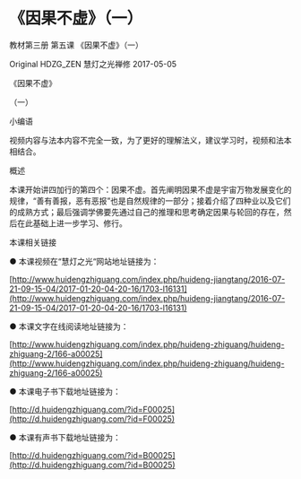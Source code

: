 # 《因果不虚》（一）

教材第三册 第五课 《因果不虚》（一）

Original HDZG\_ZEN 慧灯之光禅修 2017-05-05

《因果不虚》

（一）

小编语

视频内容与法本内容不完全一致，为了更好的理解法义，建议学习时，视频和法本相结合。

概述

本课开始讲四加行的第四个：因果不虚。首先阐明因果不虚是宇宙万物发展变化的规律，“善有善报，恶有恶报”也是自然规律的一部分；接着介绍了四种业以及它们的成熟方式；最后强调学佛要先通过自己的推理和思考确定因果与轮回的存在，然后在此基础上进一步学习、修行。

本课相关链接

● 本课视频在“慧灯之光“网站地址链接为：

[http://www.huidengzhiguang.com/index.php/huideng-jiangtang/2016-07-21-09-15-04/2017-01-20-04-20-16/1703-l16131](http://www.huidengzhiguang.com/index.php/huideng-jiangtang/2016-07-21-09-15-04/2017-01-20-04-20-16/1703-l16131)

● 本课文字在线阅读地址链接为：

[http://www.huidengzhiguang.com/index.php/huideng-zhiguang/huideng-zhiguang-2/166-a00025](http://www.huidengzhiguang.com/index.php/huideng-zhiguang/huideng-zhiguang-2/166-a00025)

● 本课电子书下载地址链接为：

[http://d.huidengzhiguang.com/?id=F00025](http://d.huidengzhiguang.com/?id=F00025)

● 本课有声书下载地址链接为：

[http://d.huidengzhiguang.com/?id=B00025](http://d.huidengzhiguang.com/?id=B00025)

